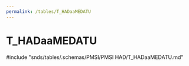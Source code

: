 ```yaml
---
permalink: /tables/T_HADaaMEDATU
---
```

# T\_HADaaMEDATU
<!-- SPDX-License-Identifier: MPL-2.0 -->

<!-- ATTENTION : Ne pas supprimer ou modifier la ligne ci-dessous -->
#include "snds/tables/.schemas/PMSI/PMSI HAD/T_HADaaMEDATU.md"
<!-- ATTENTION : Ne pas supprimer ou modifier la ligne ci-dessus -->
